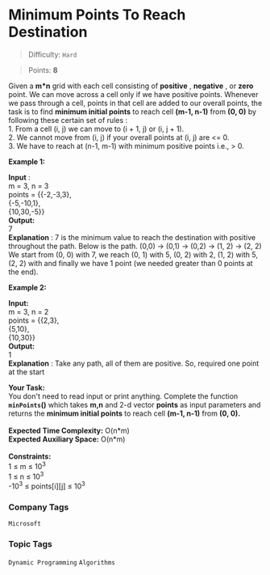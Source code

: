 # Minimum Points To Reach Destination

> Difficulty: `Hard`

> Points: **8**

Given a **m\*n**  grid with each cell consisting of **positive** , **negative** , or **zero**  point. We can move across a cell only if we have positive points. Whenever we pass through a cell, points in that cell are added to our overall points, the task is to find **minimum initial points**  to reach cell **(m-1, n-1)**  from **(0, 0)**  by following these certain set of rules :<br />1. From a cell (i, j) we can move to (i + 1, j) or (i, j + 1).<br />2. We cannot move from (i, j) if your overall points at (i, j) are <= 0.<br />3. We have to reach at (n-1, m-1) with minimum positive points i.e., > 0.

**Example 1:**

**Input** : <br />m = 3, n = 3 <br />points = {{-2,-3,3},<br /> {-5,-10,1},<br /> {10,30,-5}} <br />**Output:**  <br />7 <br />**Explanation** : 7 is the minimum value to reach the destination with positive throughout the path. Below is the path. (0,0) -> (0,1) -> (0,2) -> (1, 2) -> (2, 2) We start from (0, 0) with 7, we reach (0, 1) with 5, (0, 2) with 2, (1, 2) with 5, (2, 2) with and finally we have 1 point (we needed greater than 0 points at the end).

**Example 2:** 

**Input:<br />** m = 3, n = 2<br /> points = {{2,3},<br /> {5,10},<br /> {10,30}} <br />**Output: <br />** 1 <br />**Explanation** : Take any path, all of them are positive. So, required one point at the start

**Your Task:** <br />You don't need to read input or print anything. Complete the function **`minPoints`()** which takes **m,n**  and 2-d vector **points**  as input parameters and returns the **minimum initial points**  to reach cell **(m-1, n-1)**  from **(0, 0).** <br /><br />**Expected Time Complexity:**  O(n\*m)<br />**Expected Auxiliary Space:**  O(n\*m)<br /><br />**Constraints:** <br />1 ≤ m ≤ 10<sup>3 </sup> <br />1 ≤ n ≤ 10<sup>3<br></sup>-10<sup>3</sup> ≤ points[i][j] ≤ 10<sup>3</sup>

### Company Tags
`Microsoft`  
### Topic Tags
`Dynamic Programming`  `Algorithms`

